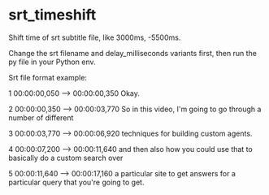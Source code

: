 # srt_timeshift
Shift time of srt subtitle file, like 3000ms, -5500ms.

Change the srt filename and delay_milliseconds variants first, then run the py file in your Python env.

Srt file format example:

1
00:00:00,050 --> 00:00:00,350
Okay.

2
00:00:00,350 --> 00:00:03,770
So in this video, I'm going to
go through a number of different

3
00:00:03,770 --> 00:00:06,920
techniques for building custom agents.

4
00:00:07,200 --> 00:00:11,640
and then also how you could use that
to basically do a custom search over

5
00:00:11,640 --> 00:00:17,160
a particular site to get answers for a
particular query that you're going to get.
